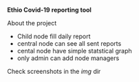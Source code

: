  **Ethio Covid-19 reporting tool**

About the project

- Child node fill daily report 
- central node can see all sent reports
- cental node have simple statstical graph 
- only admin can add node managers

Check screenshots in the *img* dir
